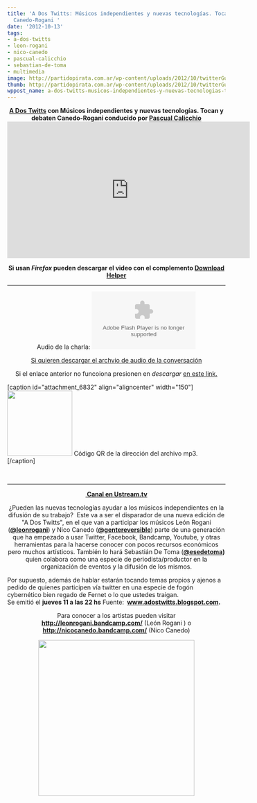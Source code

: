 ```yaml
---
title: 'A Dos Twitts: Músicos independientes y nuevas tecnologías. Tocan y debaten
  Canedo-Rogani '
date: '2012-10-13'
tags:
- a-dos-twitts
- leon-rogani
- nico-canedo
- pascual-calicchio
- sebastian-de-toma
- multimedia
image: http://partidopirata.com.ar/wp-content/uploads/2012/10/twitterGuitar1.png
thumb: http://partidopirata.com.ar/wp-content/uploads/2012/10/twitterGuitar1-150x150.png
wppost_name: a-dos-twitts-musicos-independientes-y-nuevas-tecnologias-tocan-y-debaten-canedo-rogani
---
```


<center><strong><a href="http://adostwitts.blogspot.com/2012/10/musicos-independientes-y-nuevas.html" target="_blank">A Dos Twitts</a> con Músicos independientes y nuevas tecnologías. Tocan y debaten Canedo-Rogani conducido por </strong><a href="https://twitter.com/Pascualicchio&quot;_target=&quot;_blank&quot;"><strong>Pascual Calicchio</strong> </a></center><center>
<strong><iframe src="http://www.youtube.com/embed/8E8y7axGfu8" frameborder="0" width="560" height="315"></iframe></strong></center>
<p style="text-align: center;"><strong>Si usan <em>Firefox</em> pueden descargar el video con el complemento <a href="http://downloadhelper.net/" target="_blank">Download Helper</a></strong></p>


<hr />

<center>Audio de la charla:
<object id="player1492269" width="240" height="133" classid="clsid:d27cdb6e-ae6d-11cf-96b8-444553540000" codebase="http://download.macromedia.com/pub/shockwave/cabs/flash/swflash.cab#version=6,0,40,0"><param name="AllowScriptAccess" value="always" /><param name="allowFullScreen" value="true" /><param name="wmode" value="transparent" /><param name="src" value="http://www.ivoox.com/playerivoox_ee_1492269_1.html" /><param name="allowfullscreen" value="true" /><param name="allowscriptaccess" value="always" /><embed id="player1492269" width="240" height="133" type="application/x-shockwave-flash" src="http://www.ivoox.com/playerivoox_ee_1492269_1.html" AllowScriptAccess="always" allowFullScreen="true" wmode="transparent" allowfullscreen="true" allowscriptaccess="always" /></object></center>
<p style="text-align: center;"><a href="http://www.ivoox.com/a-dos-twitts-musicos-independientes-nuevas-tecnologias_md_1492269_1.mp3" target="_blank">Si quieren descargar el archvio de audio de la conversación</a></p>
<p style="text-align: center;">Si el enlace anterior no funcoiona presionen en <em>descargar</em> <a href="http://www.ivoox.com/a-dos-twitts-musicos-independientes-nuevas-tecnologias-audios-mp3_rf_1492269_1.html" target="_blank">en este link.</a></p>


[caption id="attachment_6832" align="aligncenter" width="150"]<a href="http://partidopirata.com.ar/wp-content/uploads/2012/10/chart3.png"><img class="size-full wp-image-6832" title="chart" src="http://partidopirata.com.ar/wp-content/uploads/2012/10/chart3.png" alt="" width="150" height="150" /></a> Código QR de la dirección del archivo mp3.[/caption]

&nbsp;

<hr />
<p style="text-align: center;"><strong><a href="http://ustream.tv/channel/sebadetoma"> Canal en Ustream.tv</a></strong></p>
<p style="text-align: center;">¿Pueden las nuevas tecnologías ayudar a los músicos independientes en la difusión de su trabajo?  Este va a ser el disparador de una nueva edición de "A Dos Twitts", en el que van a participar los músicos León Rogani (<strong><a href="https://twitter.com/leonrogani" target="_blank">@leonrogani</a></strong>) y Nico Canedo (<strong><a href="https://twitter.com/gentereversible" target="_blank">@gentereversible</a></strong>) parte de una generación que ha empezado a usar Twitter, Facebook, Bandcamp, Youtube, y otras herramientas para la hacerse conocer con pocos recursos económicos pero muchos artísticos. También lo hará Sebastián De Toma (<strong><a href="https://twitter.com/esedetoma" target="_blank">@esedetoma</a>)</strong> quien colabora como una especie de periodista/productor en la organización de eventos y la difusión de los mismos.</p>

<div>Por supuesto, además de hablar estarán tocando temas propios y ajenos a pedido de quienes participen vía twitter en una especie de fogón cybernético bien regado de Fernet o lo que ustedes traigan.</div>
<div>Se emitió el <strong>jueves 11 a las 22 hs</strong> Fuente: <strong> <a href="http://www.adostwitts.blogspot.com/">www.adostwitts.blogspot.com</a>.</strong></div>
<p style="text-align: center;">Para conocer a los artistas pueden visitar <strong><a href="http://leonrogani.bandcamp.com/" target="_blank">http://leonrogani.bandcamp.com/</a></strong> (León Rogani ) o <strong><a href="http://nicocanedo.bandcamp.com/" target="_blank">http://nicocanedo.bandcamp.com/</a></strong> (Nico Canedo)</p>
<p style="text-align: center;"><a href="http://partidopirata.com.ar/wp-content/uploads/2012/10/twitterGuitar1.png"><img class="aligncenter size-full wp-image-6828" title="twitterGuitar1" src="http://partidopirata.com.ar/wp-content/uploads/2012/10/twitterGuitar1.png" alt="" width="360" height="360" /></a></p>
